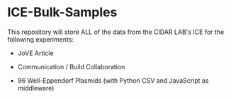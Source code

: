 # ICE-Bulk-Samples

This repository will store ALL of the data from the CIDAR LAB's ICE for the following experiments: 

- JoVE Article

- Communication / Build Collaboration 

- 96 Well-Eppendorf Plasmids (with Python CSV and JavaScript as middleware) 
